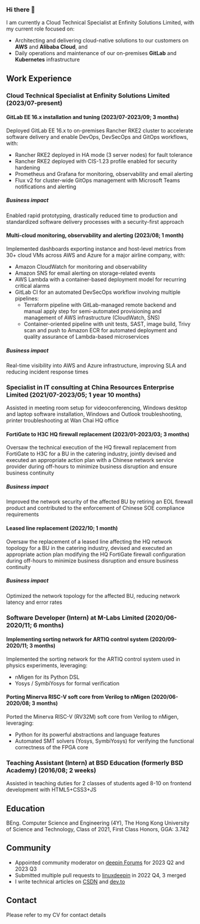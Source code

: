 ### Hi there 👋

I am currently a Cloud Technical Specialist at Enfinity Solutions Limited, with my current role focused on:

- Architecting and delivering cloud-native solutions to our customers on **AWS** and **Alibaba Cloud**, and
- Daily operations and maintenance of our on-premises **GitLab** and **Kubernetes** infrastructure

## Work Experience

### Cloud Technical Specialist at Enfinity Solutions Limited (2023/07-present)

#### GitLab EE 16.x installation and tuning (2023/07-2023/09; 3 months)

Deployed GitLab EE 16.x to on-premises Rancher RKE2 cluster to accelerate software delivery and enable DevOps, DevSecOps and GitOps workflows, with:

- Rancher RKE2 deployed in HA mode (3 server nodes) for fault tolerance
- Rancher RKE2 deployed with CIS-1.23 profile enabled for security hardening
- Prometheus and Grafana for monitoring, observability and email alerting
- Flux v2 for cluster-wide GitOps management with Microsoft Teams notifications and alerting

##### Business impact

Enabled rapid prototyping, drastically reduced time to production and standardized software delivery processes with a security-first approach

#### Multi-cloud monitoring, observability and alerting (2023/08; 1 month)

Implemented dashboards exporting instance and host-level metrics from 30+ cloud VMs across AWS and Azure for a major airline company, with:

- Amazon CloudWatch for monitoring and observability
- Amazon SNS for email alerting on storage-related events
- AWS Lambda with a container-based deployment model for recurring critical alarms
- GitLab CI for an automated DevSecOps workflow involving multiple pipelines:
    - Terraform pipeline with GitLab-managed remote backend and manual apply step for semi-automated provisioning and management of AWS infrastructure (CloudWatch, SNS)
    - Container-oriented pipeline with unit tests, SAST, image build, Trivy scan and push to Amazon ECR for automated deployment and quality assurance of Lambda-based microservices

##### Business impact

Real-time visibility into AWS and Azure infrastructure, improving SLA and reducing incident response times

### Specialist in IT consulting at China Resources Enterprise Limited (2021/07-2023/05; 1 year 10 months)

Assisted in meeting room setup for videoconferencing, Windows desktop and laptop software installation, Windows and Outlook troubleshooting, printer troubleshooting at Wan Chai HQ office

#### FortiGate to H3C HQ firewall replacement (2023/01-2023/03; 3 months)

Oversaw the technical execution of the HQ firewall replacement from FortiGate to H3C for a BU in the catering industry, jointly devised and executed an appropriate action plan with a Chinese network service provider during off-hours to minimize business disruption and ensure business continuity

##### Business impact

Improved the network security of the affected BU by retiring an EOL firewall product and contributed to the enforcement of Chinese SOE compliance requirements

#### Leased line replacement (2022/10; 1 month)

Oversaw the replacement of a leased line affecting the HQ network topology for a BU in the catering industry, devised and executed an appropriate action plan modifying the HQ FortiGate firewall configuration during off-hours to minimize business disruption and ensure business continuity

##### Business impact

Optimized the network topology for the affected BU, reducing network latency and error rates

### Software Developer (Intern) at M-Labs Limited (2020/06-2020/11; 6 months)

#### Implementing sorting network for ARTIQ control system (2020/09-2020/11; 3 months)

Implemented the sorting network for the ARTIQ control system used in physics experiments, leveraging:

- nMigen for its Python DSL
- Yosys / SymbiYosys for formal verification

#### Porting Minerva RISC-V soft core from Verilog to nMigen (2020/06-2020/08; 3 months)

Ported the Minerva RISC-V (RV32M) soft core from Verilog to nMigen, leveraging:

- Python for its powerful abstractions and language features
- Automated SMT solvers (Yosys, SymbiYosys) for verifying the functional correctness of the FPGA core

### Teaching Assistant (Intern) at BSD Education (formerly BSD Academy) (2016/08; 2 weeks)

Assisted in teaching duties for 2 classes of students aged 8-10 on frontend development with HTML5+CSS3+JS

## Education

BEng. Computer Science and Engineering (4Y), The Hong Kong University of Science and Technology, Class of 2021, First Class Honors, GGA: 3.742

## Community

- Appointed community moderator on [deepin Forums](https://bbs.deepin.org/user/287133) for 2023 Q2 and 2023 Q3
- Submitted multiple pull requests to [linuxdeepin](https://github.com/linuxdeepin) in 2022 Q4, 3 merged
- I write technical articles on [CSDN](https://blog.csdn.net/donaldsebleung) and [dev.to](https://dev.to/donaldsebleung)

## Contact

Please refer to my CV for contact details
